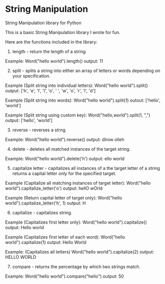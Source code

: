 # String Manipulation
String Manipulation library for Python

This is a basic String Manipulation library I wrote for fun.

Here are the functions included in the library:

1. length - return the length of a string

  Example: Word("hello world").length()
  output: 11

2. split - splits a string into either an array of letters or words depending on your specification.

  Example (Split string into individual letters):
  Word("hello world").split()
  output: ['h', 'e', 'l', 'l', 'o', ' ', 'w', 'o', 'r', 'l', 'd']


  Example (Split string into words):
  Word("hello world").split(1)
  outout: ['hello', 'world']

  Example (Split string using custom key):
  Word("hello,world").split(1, ",")
  output: ['hello', 'world']
  
3. reverse - reverses a strng.

  Example: Word("hello world").reverse()
  output: dlrow olleh
  
4. delete - deletes all matched instances of the target string.
  
  Example: Word("hello world").delete('h')
  output: ello world
  
5. capitalize letter - capitalizes all instances of a the target letter of a string returns a capital letter only for the specified target.

  Example (Capitalize all matching instances of target letter):
  Word("hello world").capitalize_letter('o')
  output: hellO wOrld

  Example (Return capital letter of target only):
  Word("hello world").capitalize_letter('h', 1)
  output: H

6. capitalize - capitalizes string.

  Example (Capitalizes first letter only):
  Word("hello world").capitalize()
  output: Hello world

  Example (Capitalizes first letter of each word):
  Word("hello world").capitalize(1)
  output: Hello World
  
  Example: (Capitalizes all letters)
  Word("hello world").capitalize(2)
  output: HELLO WORLD

7. compare - returns the percentage by which two strings match.

  Example: Word("hello world").compare("hello")
  output: 50

